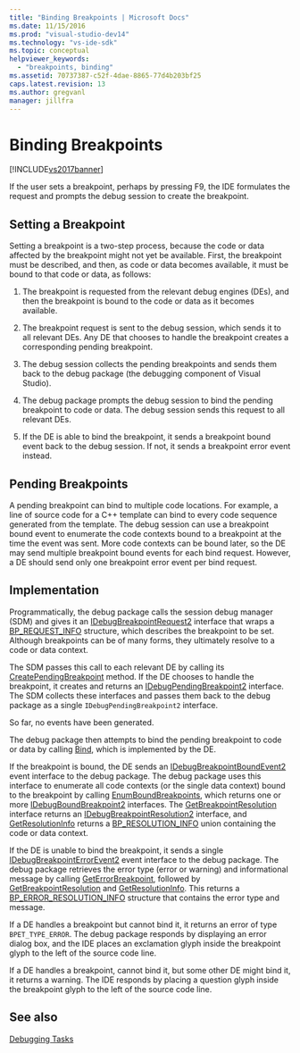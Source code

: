 ```yaml
---
title: "Binding Breakpoints | Microsoft Docs"
ms.date: 11/15/2016
ms.prod: "visual-studio-dev14"
ms.technology: "vs-ide-sdk"
ms.topic: conceptual
helpviewer_keywords: 
  - "breakpoints, binding"
ms.assetid: 70737387-c52f-4dae-8865-77d4b203bf25
caps.latest.revision: 13
ms.author: gregvanl
manager: jillfra
---
```

# Binding Breakpoints
[!INCLUDE[vs2017banner](../../includes/vs2017banner.md)]

If the user sets a breakpoint, perhaps by pressing F9, the IDE formulates the request and prompts the debug session to create the breakpoint.  
  
## Setting a Breakpoint  
 Setting a breakpoint is a two-step process, because the code or data affected by the breakpoint might not yet be available. First, the breakpoint must be described, and then, as code or data becomes available, it must be bound to that code or data, as follows:  
  
1. The breakpoint is requested from the relevant debug engines (DEs), and then the breakpoint is bound to the code or data as it becomes available.  
  
2. The breakpoint request is sent to the debug session, which sends it to all relevant DEs. Any DE that chooses to handle the breakpoint creates a corresponding pending breakpoint.  
  
3. The debug session collects the pending breakpoints and sends them back to the debug package (the debugging component of Visual Studio).  
  
4. The debug package prompts the debug session to bind the pending breakpoint to code or data. The debug session sends this request to all relevant DEs.  
  
5. If the DE is able to bind the breakpoint, it sends a breakpoint bound event back to the debug session. If not, it sends a breakpoint error event instead.  
  
## Pending Breakpoints  
 A pending breakpoint can bind to multiple code locations. For example, a line of source code for a C++ template can bind to every code sequence generated from the template. The debug session can use a breakpoint bound event to enumerate the code contexts bound to a breakpoint at the time the event was sent. More code contexts can be bound later, so the DE may send multiple breakpoint bound events for each bind request. However, a DE should send only one breakpoint error event per bind request.  
  
## Implementation  
 Programmatically, the debug package calls the session debug manager (SDM) and gives it an [IDebugBreakpointRequest2](../../extensibility/debugger/reference/idebugbreakpointrequest2.md) interface that wraps a [BP_REQUEST_INFO](../../extensibility/debugger/reference/bp-request-info.md) structure, which describes the breakpoint to be set. Although breakpoints can be of many forms, they ultimately resolve to a code or data context.  
  
 The SDM passes this call to each relevant DE by calling its [CreatePendingBreakpoint](../../extensibility/debugger/reference/idebugengine2-creatependingbreakpoint.md) method. If the DE chooses to handle the breakpoint, it creates and returns an [IDebugPendingBreakpoint2](../../extensibility/debugger/reference/idebugpendingbreakpoint2.md) interface. The SDM collects these interfaces and passes them back to the debug package as a single `IDebugPendingBreakpoint2` interface.  
  
 So far, no events have been generated.  
  
 The debug package then attempts to bind the pending breakpoint to code or data by calling [Bind](../../extensibility/debugger/reference/idebugpendingbreakpoint2-bind.md), which is implemented by the DE.  
  
 If the breakpoint is bound, the DE sends an [IDebugBreakpointBoundEvent2](../../extensibility/debugger/reference/idebugbreakpointboundevent2.md) event interface to the debug package. The debug package uses this interface to enumerate all code contexts (or the single data context) bound to the breakpoint by calling [EnumBoundBreakpoints](../../extensibility/debugger/reference/idebugbreakpointboundevent2-enumboundbreakpoints.md), which returns one or more [IDebugBoundBreakpoint2](../../extensibility/debugger/reference/idebugboundbreakpoint2.md) interfaces. The [GetBreakpointResolution](../../extensibility/debugger/reference/idebugboundbreakpoint2-getbreakpointresolution.md) interface returns an [IDebugBreakpointResolution2](../../extensibility/debugger/reference/idebugbreakpointresolution2.md) interface, and [GetResolutionInfo](../../extensibility/debugger/reference/idebugbreakpointresolution2-getresolutioninfo.md) returns a [BP_RESOLUTION_INFO](../../extensibility/debugger/reference/bp-resolution-info.md) union containing the code or data context.  
  
 If the DE is unable to bind the breakpoint, it sends a single [IDebugBreakpointErrorEvent2](../../extensibility/debugger/reference/idebugbreakpointerrorevent2.md) event interface to the debug package. The debug package retrieves the error type (error or warning) and informational message by calling [GetErrorBreakpoint](../../extensibility/debugger/reference/idebugbreakpointerrorevent2-geterrorbreakpoint.md), followed by [GetBreakpointResolution](../../extensibility/debugger/reference/idebugerrorbreakpoint2-getbreakpointresolution.md) and [GetResolutionInfo](../../extensibility/debugger/reference/idebugerrorbreakpointresolution2-getresolutioninfo.md). This returns a [BP_ERROR_RESOLUTION_INFO](../../extensibility/debugger/reference/bp-error-resolution-info.md) structure that contains the error type and message.  
  
 If a DE handles a breakpoint but cannot bind it, it returns an error of type `BPET_TYPE_ERROR`. The debug package responds by displaying an error dialog box, and the IDE places an exclamation glyph inside the breakpoint glyph to the left of the source code line.  
  
 If a DE handles a breakpoint, cannot bind it, but some other DE might bind it, it returns a warning. The IDE responds by placing a question glyph inside the breakpoint glyph to the left of the source code line.  
  
## See also  
 [Debugging Tasks](../../extensibility/debugger/debugging-tasks.md)
